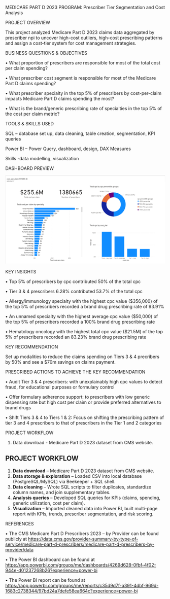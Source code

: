MEDICARE PART D 2023 PROGRAM: Prescriber Tier Segmentation and Cost Analysis



PROJECT OVERVIEW

This project analyzed Medicare Part D 2023 claims data aggregated by prescriber  npi to uncover high-cost outliers, high-cost prescribing patterns and assign a cost-tier system for cost management strategies.



BUSINESS QUESTIONS & OBJECTIVES

•	What proportion of prescribers are responsible for most of the total cost per claim spending?

•	What prescriber cost segment is responsible for most of the Medicare Part D claims spending?

•	What prescriber specialty in the top 5% of prescribers by cost-per-claim impacts Medicare Part D claims spending the most?

•	What is the brand/generic prescribing rate of specialties in the top 5% of the cost per claim metric?



TOOLS & SKILLS USED

SQL – database set up, data cleaning, table creation, segmentation, KPI queries

Power BI – Power Query, dashboard, design, DAX Measures

Skills -data modelling, visualization


DASHBOARD PREVIEW

![Dashboard Preview](images/Cost-per-claim-dashboard.png)






KEY INSIGHTS

•	Top 5% of prescribers by cpc contributed 50% of the total cpc 

•	Tier 3 & 4 prescribers 6.28% contributed 53.7% of the total cpc

•	Allergy/immunology specialty with the highest cpc value ($356,000) of the top 5% of prescribers recorded a brand drug prescribing rate of 93.91%

•	An unnamed specialty with the highest average cpc value ($50,000) of the top 5% of prescribers recorded a 100% brand drug prescribing rate

•	Hematology oncology with the highest total cpc value ($21.5M) of the top 5% of prescribers recorded an 83.23% brand drug prescribing rate




KEY RECOMMENDATION

Set up modalities to reduce the claims spending on Tiers 3 & 4 precribers by 50% and see a $70m savings on claims payment.



PRESCRIBED ACTIONS TO ACHIEVE THE KEY RECOMMENDATION

•	Audit Tier 3 & 4 prescribers: with unexplainably high cpc values to detect fraud, for educational purposes or formulary control

•	Offer formulary adherence support: to prescribers with low generic dispensing rate but high cost per claim or provide preferred alternatives to brand drugs

•	Shift Tiers 3 & 4 to Tiers 1 & 2: Focus on shifting the prescribing pattern of tier 3 and 4 prescribers to that of prescribers in the Tier 1 and 2 categories

PROJECT WORKFLOW
1. Data download - Medicare Part D 2023 dataset from CMS website.


## PROJECT WORKFLOW
1. **Data download** – Medicare Part D 2023 dataset from CMS website.  
2. **Data storage & exploration** – Loaded CSV into local database (PostgreSQL/MySQL) via Beekeeper + SQL shell.  
3. **Data cleaning** – Wrote SQL scripts to filter duplicates, standardize column names, and join supplementary tables.  
4. **Analysis queries** – Developed SQL queries for KPIs (claims, spending, generic utilization, cost per claim).  
5. **Visualization** – Imported cleaned data into Power BI, built multi-page report with KPIs, trends, prescriber segmentation, and risk scoring.  




REFERENCES

•	The CMS Medicare Part D Prescribers 2023 – by Provider can be found publicly at https://data.cms.gov/provider-summary-by-type-of-service/medicare-part-d-prescribers/medicare-part-d-prescribers-by-provider/data 

•	The Power BI dashboard can be found at https://app.powerbi.com/groups/me/dashboards/4269d628-0fbf-4f02-944e-d01237268b26?experience=power-bi

•	The Power BI report can be found at https://app.powerbi.com/groups/me/reports/c35d9d7f-a391-4dbf-969d-1683c2738344/97bd24a7defe58ea664c?experience=power-bi






















